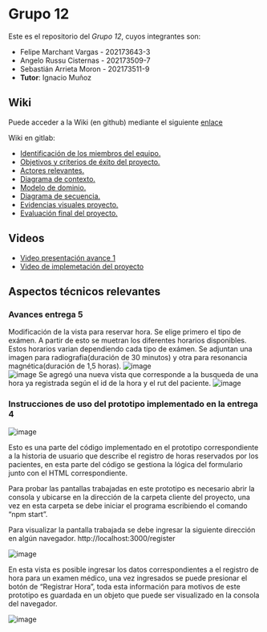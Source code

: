 # Grupo 12

Este es el repositorio del *Grupo 12*, cuyos integrantes son:

* Felipe Marchant Vargas - 202173643-3
* Angelo Russu Cisternas - 202173509-7
* Sebastián Arrieta Moron - 202173511-9
* **Tutor**: Ignacio Muñoz

## Wiki

Puede acceder a la Wiki (en github) mediante el siguiente [enlace]([https://gitlab.inf.utfsm.cl/felipe.marchant/proyecto-inf236-grupo-12/-/wikis/home](https://github.com/Nachops/INF236P201G12/wiki)) 
 
Wiki en gitlab: 
- [Identificación de los miembros del equipo.](https://gitlab.inf.utfsm.cl/felipe.marchant/proyecto-inf236-grupo-12/-/wikis/Identificaci%C3%B3n-de-los-miembros-del-equipo)
- [Objetivos y criterios de éxito del proyecto.](https://gitlab.inf.utfsm.cl/felipe.marchant/proyecto-inf236-grupo-12/-/wikis/Objetivos-y-criterios-de-%C3%A9xito-del-proyecto)
- [Actores relevantes.](https://gitlab.inf.utfsm.cl/felipe.marchant/proyecto-inf236-grupo-12/-/wikis/Actores-Relevantes)
- [Diagrama de contexto.](https://gitlab.inf.utfsm.cl/felipe.marchant/proyecto-inf236-grupo-12/-/wikis/Diagrama-de-contexto)
- [Modelo de dominio.](https://gitlab.inf.utfsm.cl/felipe.marchant/proyecto-inf236-grupo-12/-/wikis/Modelo-de-dominio)
- [Diagrama de secuencia.](https://gitlab.inf.utfsm.cl/felipe.marchant/proyecto-inf236-grupo-12/-/wikis/Diagrama-de-secuencia)
- [Evidencias visuales proyecto.](https://gitlab.inf.utfsm.cl/felipe.marchant/proyecto-inf236-grupo-12/-/wikis/Evidencias-visuales-proyecto)
- [Evaluación final del proyecto.](https://gitlab.inf.utfsm.cl/felipe.marchant/proyecto-inf236-grupo-12/-/wikis/Evaluaci%C3%B3n-final-proyecto)

## Videos

* [Video presentación avance 1](https://youtu.be/CnrHKVUSTLQ)
* [Video de implemetación del proyecto](https://youtu.be/pNo8Co4I7ug)


## Aspectos técnicos relevantes  

### Avances entrega 5 
Modificación de la vista para reservar hora. Se elige primero el tipo de exámen. A partir de esto se muetran los diferentes horarios disponibles. Estos horarios varian dependiendo cada tipo de exámen. Se adjuntan una imagen para radiografia(duración  de 30 minutos) y otra para resonancia magnética(duración de 1,5 horas). 
![image](https://github.com/Nachops/INF236P201G12/assets/112965241/28762470-0dfc-4b70-be28-f99d64e03acf)  
![image](https://github.com/Nachops/INF236P201G12/assets/112965241/5c1b1513-3301-422e-8366-d929aa685f32)
Se agregó una nueva vista que corresponde a la busqueda de una hora ya registrada según el id de la hora y el rut del paciente. 
![image](https://github.com/Nachops/INF236P201G12/assets/112965241/6e6b3c8b-9381-44b8-8d59-49b08044f438)

### Instrucciones de uso del prototipo implementado en la entrega 4
![image](https://github.com/Nachops/INF236P201G12/assets/102710333/2a82e2a5-ab9c-48fa-afd1-a3958dc8b5d9)

Esto es una parte del código implementado en el prototipo correspondiente a la historia de usuario que describe el registro de horas reservados por los pacientes, en esta parte del código se gestiona la lógica del formulario junto con el HTML correspondiente.

Para probar las pantallas trabajadas en este prototipo es necesario abrir la consola y ubicarse en la dirección de la carpeta cliente del proyecto, una vez en esta carpeta se debe iniciar el programa escribiendo el comando “npm start”.

Para visualizar la pantalla trabajada se debe ingresar la siguiente dirección en algún navegador.
http://localhost:3000/register

![image](https://github.com/Nachops/INF236P201G12/assets/102710333/f593aba8-ee01-48f9-9af1-9cf1fa534862)

En esta vista es posible ingresar los datos correspondientes a el registro de hora para un examen médico, una vez ingresados se puede presionar el botón de “Registrar Hora”, toda esta información para motivos de este prototipo es guardada en un objeto que puede ser visualizado en la consola del navegador.

![image](https://github.com/Nachops/INF236P201G12/assets/102710333/543aad0f-51b1-4d84-ab1f-b538b1e98bf4)



